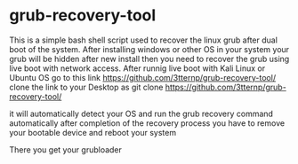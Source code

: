# grub-recovery-tool

This is a simple bash shell script used to recover the linux grub after dual boot  of the system. After installing windows or other OS in your system your grub will be hidden after new install then you need to recover the grub using live boot with network access.
After runnig  live boot with Kali Linux or Ubuntu OS go to this link 
https://github.com/3tternp/grub-recovery-tool/
clone the link to your Desktop as
git clone https://github.com/3tternp/grub-recovery-tool/

it will automatically detect your OS  and run the grub recovery command automatically 
after completion of the recovery process you have to remove your bootable device and reboot your system 

There you get your grubloader 



